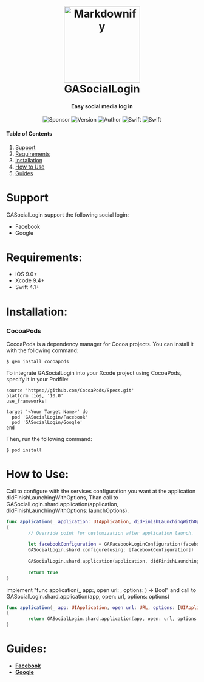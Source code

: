 <h1 align="center">
  <a href="https://www.gini-apps.com/"><img src="https://cdn.xplace.com/companyLogo/u/e/uedrxh.png" alt="Markdownify" width="200"></a>
  <br>
  GASocialLogin
  <br>
</h1>

<h4 align="center">Easy social media log in </h4>

<p align="center">
  <img alt="Sponsor" src="https://img.shields.io/badge/sponsor-Gini--Apps-brightgreen.svg">
  <img alt="Version" src="https://img.shields.io/badge/pod-v2.2.0-blue.svg">
  <img alt="Author" src="https://img.shields.io/badge/author-Ido Meirov-yellow.svg">
  <img alt="Swift" src="https://img.shields.io/badge/swift-4.2%2B-orange.svg">
  <img alt="Swift" src="https://img.shields.io/badge/platform-ios-lightgrey.svg">
</p>

#### Table of Contents  
1. [Support](#support) 
2. [Requirements](#requirements)
3. [Installation](#installation)
4. [How to Use](#howToUse)
5. [Guides](#guides) 

<a name="support"/>

# Support

GASocialLogin support the following social login:
* Facebook
* Google

<a name="requirements"/>

# Requirements:
* iOS 9.0+ 
* Xcode 9.4+
* Swift 4.1+

<a name="installation"/>

# Installation:

### CocoaPods
CocoaPods is a dependency manager for Cocoa projects. You can install it with the following command:
```
$ gem install cocoapods
```
To integrate GASocialLogin into your Xcode project using CocoaPods, specify it in your Podfile:
```
source 'https://github.com/CocoaPods/Specs.git'
platform :ios, '10.0'
use_frameworks!

target '<Your Target Name>' do
  pod 'GASocialLogin/Facebook'
  pod 'GASocialLogin/Google'
end
```
Then, run the following command:
```
$ pod install
```
<a name = "howToUse"/>

# How to Use:

Call to configure with the servises configuration you want at the application didFinishLaunchingWithOptions,
Than call to GASocialLogin.shard.application(application, didFinishLaunchingWithOptions: launchOptions).

```swift
func application(_ application: UIApplication, didFinishLaunchingWithOptions launchOptions: [UIApplicationLaunchOptionsKey: Any]?) -> Bool 
{
        // Override point for customization after application launch.
        
        let facebookConfiguration = GAFacebookLoginConfiguration(facebookURLScheme: "facebookURLScheme")
        GASocialLogin.shard.configure(using: [facebookConfiguration])
        
        GASocialLogin.shard.application(application, didFinishLaunchingWithOptions: launchOptions)
        
        return true
}
```

implement "func application(_ app:, open url: , options: ) -> Bool" and call to GASocialLogin.shard.application(app, open: url, options: options)

```swift
func application(_ app: UIApplication, open url: URL, options: [UIApplicationOpenURLOptionsKey : Any] = [:]) -> Bool
{
        return GASocialLogin.shard.application(app, open: url, options: options)
}
```


<a name="guides"/>

# Guides:

* **[Facebook](https://github.com/shay-somech/GASocialLogin/wiki/Facebook)**
* **[Google](https://github.com/shay-somech/GASocialLogin/wiki/Google)**




